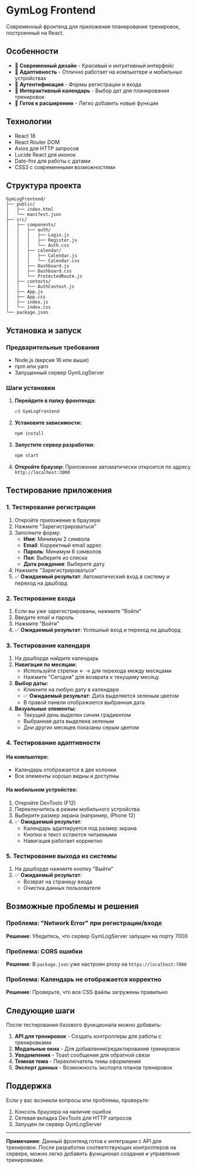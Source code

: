# GymLog Frontend

Современный фронтенд для приложения планирования тренировок, построенный на React.

## Особенности

- 🎨 **Современный дизайн** - Красивый и интуитивный интерфейс
- 📱 **Адаптивность** - Отлично работает на компьютере и мобильных устройствах
- 🔐 **Аутентификация** - Формы регистрации и входа
- 📅 **Интерактивный календарь** - Выбор дат для планирования тренировок
- 🚀 **Готов к расширению** - Легко добавить новые функции

## Технологии

- React 18
- React Router DOM
- Axios для HTTP запросов
- Lucide React для иконок
- Date-fns для работы с датами
- CSS3 с современными возможностями

## Структура проекта

```
GymLogFrontend/
├── public/
│   ├── index.html
│   └── manifest.json
├── src/
│   ├── components/
│   │   ├── auth/
│   │   │   ├── Login.js
│   │   │   ├── Register.js
│   │   │   └── Auth.css
│   │   ├── calendar/
│   │   │   ├── Calendar.js
│   │   │   └── Calendar.css
│   │   ├── Dashboard.js
│   │   ├── Dashboard.css
│   │   └── ProtectedRoute.js
│   ├── contexts/
│   │   └── AuthContext.js
│   ├── App.js
│   ├── App.css
│   ├── index.js
│   └── index.css
└── package.json
```

## Установка и запуск

### Предварительные требования

- Node.js (версия 16 или выше)
- npm или yarn
- Запущенный сервер GymLogServer

### Шаги установки

1. **Перейдите в папку фронтенда:**
   ```bash
   cd GymLogFrontend
   ```

2. **Установите зависимости:**
   ```bash
   npm install
   ```

3. **Запустите сервер разработки:**
   ```bash
   npm start
   ```

4. **Откройте браузер:**
   Приложение автоматически откроется по адресу `http://localhost:3000`

## Тестирование приложения

### 1. Тестирование регистрации

1. Откройте приложение в браузере
2. Нажмите "Зарегистрироваться"
3. Заполните форму:
   - **Имя**: Минимум 2 символа
   - **Email**: Корректный email адрес
   - **Пароль**: Минимум 6 символов
   - **Пол**: Выберите из списка
   - **Дата рождения**: Выберите дату
4. Нажмите "Зарегистрироваться"
5. ✅ **Ожидаемый результат**: Автоматический вход в систему и переход на дашборд

### 2. Тестирование входа

1. Если вы уже зарегистрированы, нажмите "Войти"
2. Введите email и пароль
3. Нажмите "Войти"
4. ✅ **Ожидаемый результат**: Успешный вход и переход на дашборд

### 3. Тестирование календаря

1. На дашборде найдите календарь
2. **Навигация по месяцам:**
   - Используйте стрелки ← → для перехода между месяцами
   - Нажмите "Сегодня" для возврата к текущему месяцу
3. **Выбор даты:**
   - Кликните на любую дату в календаре
   - ✅ **Ожидаемый результат**: Дата выделяется зеленым цветом
   - В правой панели отображается выбранная дата
4. **Визуальные элементы:**
   - Текущий день выделен синим градиентом
   - Выбранная дата выделена зеленым
   - Дни других месяцев показаны серым цветом

### 4. Тестирование адаптивности

#### На компьютере:
- Календарь отображается в две колонки
- Все элементы хорошо видны и доступны

#### На мобильном устройстве:
1. Откройте DevTools (F12)
2. Переключитесь в режим мобильного устройства
3. Выберите размер экрана (например, iPhone 12)
4. ✅ **Ожидаемый результат**:
   - Календарь адаптируется под размер экрана
   - Кнопки и текст остаются читаемыми
   - Навигация работает корректно

### 5. Тестирование выхода из системы

1. На дашборде нажмите кнопку "Выйти"
2. ✅ **Ожидаемый результат**: 
   - Возврат на страницу входа
   - Очистка данных пользователя

## Возможные проблемы и решения

### Проблема: "Network Error" при регистрации/входе
**Решение**: Убедитесь, что сервер GymLogServer запущен на порту 7000

### Проблема: CORS ошибки
**Решение**: В `package.json` уже настроен proxy на `https://localhost:7000`

### Проблема: Календарь не отображается корректно
**Решение**: Проверьте, что все CSS файлы загружены правильно

## Следующие шаги

После тестирования базового функционала можно добавить:

1. **API для тренировок** - Создать контроллеры для работы с тренировками
2. **Модальные окна** - Для добавления/редактирования тренировок
3. **Уведомления** - Toast сообщения для обратной связи
4. **Темная тема** - Переключатель темы оформления
5. **Экспорт данных** - Возможность экспорта планов тренировок

## Поддержка

Если у вас возникли вопросы или проблемы, проверьте:
1. Консоль браузера на наличие ошибок
2. Сетевая вкладка DevTools для HTTP запросов
3. Запущен ли сервер GymLogServer

---

**Примечание**: Данный фронтенд готов к интеграции с API для тренировок. После разработки соответствующих контроллеров на сервере, можно легко добавить функционал создания и управления тренировками.
